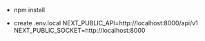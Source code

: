 - npm install

- create .env.local
NEXT_PUBLIC_API=http://localhost:8000/api/v1<br>
NEXT_PUBLIC_SOCKET=http://localhost:8000<br>
